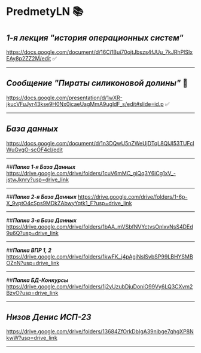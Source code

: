 # PredmetyLN :books:
## ***1-я лекция "история операционных систем"***
https://docs.google.com/document/d/16Ci1Bui70ojtJbszs4fJUu_7kJRhPlSIxEAy8p2ZZ2M/edit :white_check_mark:
___
## ***Сообщение "Пираты силиконовой долины"*** :movie_camera:
https://docs.google.com/presentation/d/1wXR-jkucVFuJyr43kse9H0Nx0jcaeUagMmA9ugldF_s/edit#slide=id.p :white_check_mark:
___
## ***База данных***
https://docs.google.com/document/d/1n3DQwU5nZWeUjDTqL8QlJI53TUFclWuGvgO-scOF4cI/edit 
___
##***Папка 1-я База Данных***
https://drive.google.com/drive/folders/1cuV6mMC_giQq3Y6iCg1xV_-jstwJknry?usp=drive_link
___
##***Папка 2-я База Данных***
https://drive.google.com/drive/folders/1-6p-X_9vptO4cSps9MDkZAbwyYqtk1_F?usp=drive_link
___
##***Папка 3-я База Данных***
https://drive.google.com/drive/folders/1bAA_mVSbfNVYctvsOnIxvNsS4DEd9u6Q?usp=drive_link
___
##***Папка ВПР 1, 2***
https://drive.google.com/drive/folders/1kwFK_j4pAgiNslSvbSP99LBHYSMBOZnN?usp=drive_link
___
##***Папка БД-Конкурсы***
https://drive.google.com/drive/folders/1j2yUzubDjuDoniO99Vy6LQ3CXvm2BzyO?usp=drive_link
___
## ***Низов Денис ИСП-23***
https://drive.google.com/drive/folders/13684ZfOrkDbIgA39nibge7qhgXP8NkwW?usp=drive_link
___
